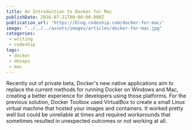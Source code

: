 ```yaml
---
title: An Introduction to Docker for Mac
publishDate: 2016-07-21T00:00:00.000Z
publication_url: 'https://blog.codeship.com/docker-for-mac/'
image: "../../../assets/images/articles/docker-for-mac.jpg"
categories:
 - writing
 - codeship
tags:
 - docker
 - devops
 - mac
---
```


Recently out of private beta, Docker's new native applications aim to replace the current methods for running Docker on Windows and Mac, creating a better experience for developers using those platforms. For the previous solution, Docker Toolbox used VirtualBox to create a small Linux virtual machine that hosted your images and containers. It worked pretty well but could be unreliable at times and required workarounds that sometimes resulted in unexpected outcomes or not working at all.
